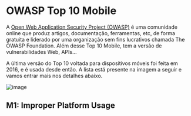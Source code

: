 # OWASP Top 10 Mobile 

A [Open Web Application Security Project (OWASP)](https://owasp.org/) é uma comunidade online que produz artigos, documentação, ferramentas, etc, de forma gratuita e liderado por uma organização sem fins lucrativos chamada The OWASP Foundation. Além desse Top 10 Mobile, tem a versão de vulnerabilidades Web, APIs... 

A última versão do Top 10 voltada para dispositivos móveis foi feita em 2016, e é usada desde então. A lista está presente na imagem a seguir e vamos entrar mais nos detalhes abaixo. 

![image](https://user-images.githubusercontent.com/37185061/196790493-78f1ab10-ef1a-4d10-ba91-286939b3776e.png)

## M1: Improper Platform Usage
